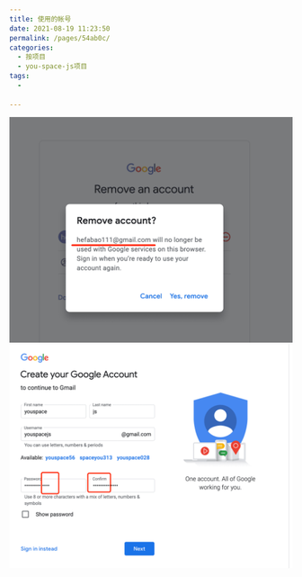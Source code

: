 ```yaml
---
title: 使用的帐号
date: 2021-08-19 11:23:50
permalink: /pages/54ab0c/
categories:
  - 按项目
  - you-space-js项目
tags:
  - 

---
```




<img src="./minilet/image-20210819112804943.png" alt="image-20210819112804943" style="zoom:50%;" />







<img src="./minilet/image-20210819112453424.png" alt="image-20210819112453424" style="zoom:50%;" />







